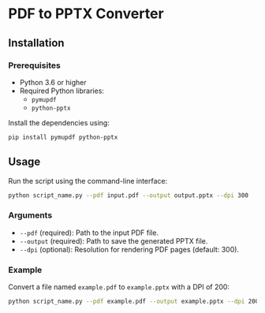 # PDF to PPTX Converter

## Installation

### Prerequisites
- Python 3.6 or higher
- Required Python libraries:
  - `pymupdf`
  - `python-pptx`

Install the dependencies using:
```bash
pip install pymupdf python-pptx
```

## Usage

Run the script using the command-line interface:

```bash
python script_name.py --pdf input.pdf --output output.pptx --dpi 300
```

### Arguments
- `--pdf` (required): Path to the input PDF file.
- `--output` (required): Path to save the generated PPTX file.
- `--dpi` (optional): Resolution for rendering PDF pages (default: 300).

### Example
Convert a file named `example.pdf` to `example.pptx` with a DPI of 200:
```bash
python script_name.py --pdf example.pdf --output example.pptx --dpi 200
```

